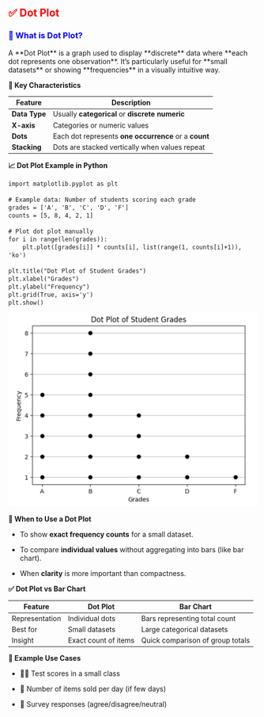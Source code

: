 <h2 style="color:red;">✅ Dot Plot</h2>


<h3 style="color:blue;">📌 What is Dot Plot?</h3>
A **Dot Plot** is a graph used to display **discrete** data where **each dot represents one observation**. It’s particularly useful for **small datasets** or showing **frequencies** in a visually intuitive way.

**🧠 Key Characteristics**

| Feature       | Description                                           |
| ------------- | ----------------------------------------------------- |
| **Data Type** | Usually **categorical** or **discrete numeric**       |
| **X-axis**    | Categories or numeric values                          |
| **Dots**      | Each dot represents **one occurrence** or a **count** |
| **Stacking**  | Dots are stacked vertically when values repeat        |


**📈 Dot Plot Example in Python**

```
import matplotlib.pyplot as plt

# Example data: Number of students scoring each grade
grades = ['A', 'B', 'C', 'D', 'F']
counts = [5, 8, 4, 2, 1]

# Plot dot plot manually
for i in range(len(grades)):
    plt.plot([grades[i]] * counts[i], list(range(1, counts[i]+1)), 'ko')

plt.title("Dot Plot of Student Grades")
plt.xlabel("Grades")
plt.ylabel("Frequency")
plt.grid(True, axis='y')
plt.show()
```

![alt text](../images/dotplot1.png)


**📌 When to Use a Dot Plot**

- To show **exact frequency counts** for a small dataset.

- To compare **individual values** without aggregating into bars (like bar chart).

- When **clarity** is more important than compactness.


**✅ Dot Plot vs Bar Chart**

| Feature        | Dot Plot             | Bar Chart                        |
| -------------- | -------------------- | -------------------------------- |
| Representation | Individual dots      | Bars representing total count    |
| Best for       | Small datasets       | Large categorical datasets       |
| Insight        | Exact count of items | Quick comparison of group totals |


**🧪 Example Use Cases**

- 👨‍🏫 Test scores in a small class

- 🧮 Number of items sold per day (if few days)

- 💬 Survey responses (agree/disagree/neutral)

